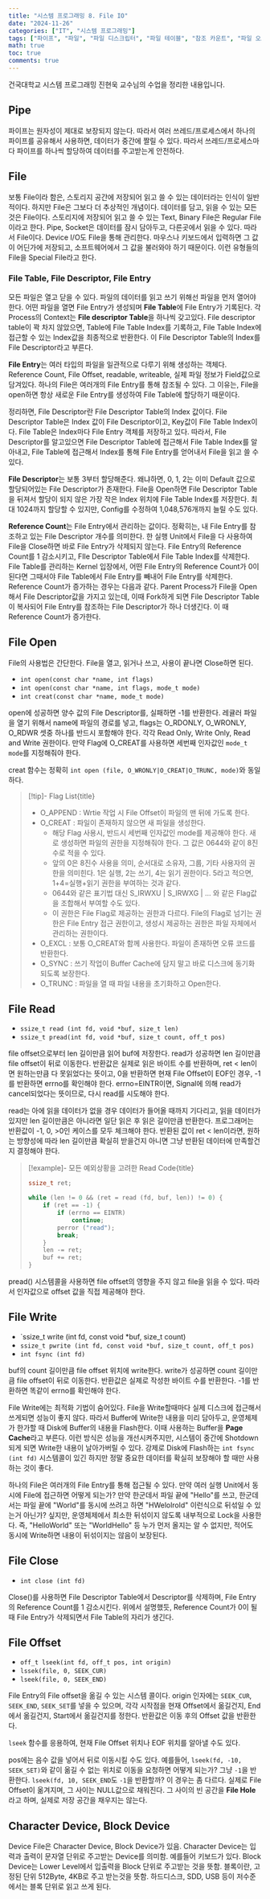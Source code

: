```yaml
---
title: "시스템 프로그래밍 8. File IO"
date: "2024-11-26"
categories: ["IT", "시스템 프로그래밍"]
tags: ["파이프", "파일", "파일 디스크립터", "파일 테이블", "참조 카운트", "파일 오프셋", "장치 파일", "시스템 콜"]
math: true
toc: true
comments: true
---
```


건국대학교 시스템 프로그래밍 진현욱 교수님의 수업을 정리한 내용입니다.

## Pipe

파이프는 원자성이 제대로 보장되지 않는다. 따라서 여러 쓰레드/프로세스에서 하나의 파이프를 공유해서 사용하면, 데이터가 중간에 짤릴 수 있다. 따라서 쓰레드/프로세스마다 파이프를 하나씩 할당하여 데이터를 주고받는게 안전하다.

## File

보통 File이라 함은, 스토리지 공간에 저장되어 읽고 쓸 수 있는 데이터라는 인식이 일반적이다. 하지만 File은 그보다 더 추상적인 개념이다. 데이터를 담고, 읽을 수 있는 모든 것은 File이다. 스토리지에 저장되어 읽고 쓸 수 있는 Text, Binary File은 Regular File이라고 한다. Pipe, Socket은 데이터를 잠시 담아두고, 다른곳에서 읽을 수 있다. 따라서 File이다. Device I/O도 File을 통해 관리한다. 마우스나 키보드에서 입력하면 그 값이 어딘가에 저장되고, 소프트웨어에서 그 값을 불러와야 하기 때문이다. 이런 유형들의 File을 Special File라고 한다.

### File Table, File Descriptor, File Entry

모든 파일은 열고 닫을 수 있다. 파일의 데이터를 읽고 쓰기 위해선 파일을 먼저 열어야 한다. 어떤 파일을 열면 File Entry가 생성되며 **File Table**에 File Entry가 기록된다. 각 Process의 Context는 **File descriptor Table**을 하나씩 갖고있다. File descriptor table이 꽉 차지 않았으면, Table에 File Table Index를 기록하고, File Table Index에 접근할 수 있는 Index값을 최종적으로 반환한다. 이 File Descriptor Table의 Index를 File Descriptor라고 부른다.

**File Entry**는 여러 타입의 파일을 일관적으로 다루기 위해 생성하는 객체다. Reference Count, File Offset, readable, writeable, 실제 파일 정보가 Field값으로 담겨있다. 하나의 File은 여러개의 File Entry를 통해 참조될 수 있다. 그 이유는, File을 open하면 항상 새로운 File Entry를 생성하여 File Table에 할당하기 때문이다.

정리하면, File Descriptor란 File Descriptor Table의 Index 값이다. File Descriptor Table은 Index 값이 File Descriptor이고, Key값이 File Table Index이다. File Table은 Index마다 File Entry 객체를 저장하고 있다. 따라서, File Descriptor를 알고있으면 File Descriptor Table에 접근해서 File Table Index를 알아내고, File Table에 접근해서 Index를 통해 File Entry를 얻어내서 File을 읽고 쓸 수 있다.

**File Descriptor**는 보통 3부터 할당해준다. 왜냐하면, 0, 1, 2는 이미 Default 값으로 할당되어있는 File Descriptor가 존재한다. File을 Open하면 File Descriptor Table을 뒤져서 할당이 되지 않은 가장 작은 Index 위치에 File Table Index를 저장한다. 최대 1024까지 할당할 수 있지만, Config를 수정하여 1,048,576개까지 늘릴 수도 있다.

**Reference Count**는 File Entry에서 관리하는 값이다. 정확히는, 내 File Entry를 참조하고 있는 File Descriptor 개수를 의미한다. 한 실행 Unit에서 File을 다 사용하여 File을 Close하면 바로 File Entry가 삭제되지 않는다. File Entry의 Reference Count를 1 감소시키고, FIle Descriptor Table에서 File Table Index를 삭제한다. File Table를 관리하는 Kernel 입장에서, 어떤 File Entry의 Reference Count가 0이 된다면 그때서야 File Table에서 File Entry를 빼내어 File Entry를 삭제한다. Reference Count가 증가하는 경우는 다음과 같다. Parent Process가 File을 Open해서 File Descriptor값을 가지고 있는데, 이때 Fork하게 되면 File Descriptor Table이 복사되어 File Entry를 참조하는 File Descriptor가 하나 더생긴다. 이 때 Reference Count가 증가한다.

## File Open

File의 사용법은 간단한다. File을 열고, 읽거나 쓰고, 사용이 끝나면 Close하면 된다.

- `int open(const char *name, int flags)`
- `int open(const char *name, int flags, mode_t mode)`
- `int creat(const char *name, mode_t mode)`

open에 성공하면 양수 값의 File Descriptor를, 실패하면 -1를 반환한다. 레귤러 파일을 열기 위해서 name에 파일의 경로를 넣고, flags는 O_RDONLY, O_WRONLY, O_RDWR 셋중 하나를 반드시 포함해야 한다. 각각 Read Only, Write Only, Read and Write 권한이다. 만약 Flag에 O_CREAT를 사용하면 세번째 인자값인 `mode_t mode`를 지정해줘야 한다. 

creat 함수는 정확히 `int open (file, O_WRONLY|O_CREAT|O_TRUNC, mode)`와 동일하다. 

> [!tip]- Flag List{title}
> - O_APPEND : Wrtie 작업 시 File Offset이 파일의 맨 뒤에 가도록 한다.
> - O_CREAT : 파일이 존재하지 않으면 새 파일을 생성한다.
>     - 해당 Flag 사용시, 반드시 세번째 인자값인 mode를 제공해야 한다. 새로 생성하면 파일의 권한을 지정해줘야 한다. 그 값은 0644와 같이 8진수로 적을 수 있다.
>     - 앞의 0은 8진수 사용을 의미, 순서대로 소유자, 그룹, 기타 사용자의 권한을 의미힌다. 1은 실행, 2는 쓰기, 4는 읽기 권한이다. 5라고 적으면, 1+4=실행+읽기 권한을 부여하는 것과 같다.
>     - 0644와 같은 표기법 대신  S_IRWXU | S_IRWXG | ... 와 같은 Flag값을 조합해서 부여할 수도 있다.
>     - 이 권한은 File Flag로 제공하는 권한과 다르다. File의 Flag로 넘기는 권한은 File Entry 접근 권한이고, 생성시 제공하는 권한은 파일 자체에서 관리하는 권한이다.
> - O_EXCL : 보통 O_CREAT와 함께 사용한다. 파일이 존재하면 오류 코드를 반환한다.
> - O_SYNC : 쓰기 작업이 Buffer Cache에 담지 말고 바로 디스크에 동기화 되도록 보장한다.
> - O_TRUNC : 파일을 열 때 파일 내용을 초기화하고 Open한다.

## File Read

- `ssize_t read (int fd, void *buf, size_t len)`
- `ssize_t pread(int fd, void *buf, size_t count, off_t pos)`

file offset으로부터 len 길이만큼 읽어 buf에 저장한다. read가 성공하면 len 길이만큼 file offset이 뒤로 이동한다. 반환값은 실제로 읽은 바이트 수를 반환하며, ret < len이면 원하는만큼 다 못읽었다는 뜻이고, 0을 반환하면 현재 File Offset이 EOF인 경우, -1를 반환하면 errno를 확인해야 한다. errno=EINTR이면, Signal에 의해 read가 cancel되었다는 뜻이므로, 다시 read를 시도해야 한다.

read는 아에 읽을 데이터가 없을 경우 데이터가 들어올 때까지 기다리고, 읽을 데이터가 있지만 len 길이만큼은 아니라면 일단 읽은 후 읽은 길이만큼 반환한다. 프로그래머는 반환값이 -1, 0, >0인 케이스를 모두 체크해야 한다. 반환된 값이 ret < len이라면, 원하는 방향성에 따라 len 길이만큼 확실히 받을건지 아니면 그냥 반환된 데이터에 만족할건지 결정해야 한다.

> [!example]- 모든 예외상황을 고려한 Read Code{title}
> ```c
> ssize_t ret;
> 
> while (len != 0 && (ret = read (fd, buf, len)) != 0) {
>     if (ret == -1) {
>         if (errno == EINTR)
>             continue;
>         perror ("read");
>         break;
>     }
>     len -= ret;
>     buf += ret;
> }
> ```

pread() 시스템콜을 사용하면 file offset의 영향을 주지 않고 file을 읽을 수 있다. 따라서 인자값으로 offset 값을 직접 제공해야 한다.

## File Write

- `ssize_t write (int fd, const void *buf, size_t count)
- `ssize_t pwrite (int fd, const void *buf, size_t count, off_t pos)`
- `int fsync (int fd)`

buf의 count 길이만큼 file offset 위치에 write한다. write가 성공하면 count 길이만큼 file offset이 뒤로 이동한다. 반환값은 실제로 작성한 바이트 수를 반환한다. -1를 반환하면 똑같이 errno를 확인해야 한다.

File Write에는 최적화 기법이 숨어있다. File을 Write할때마다 실제 디스크에 접근해서 쓰게되면 성능이 좋지 않다. 따라서 Buffer에 Write한 내용을 미리 담아두고, 운영체제가 한가할 때 Disk에 Buffer의 내용을 Flash한다. 이때 사용하는 Buffer을 **Page Cache**라고 부른다. 이런 방식은 성능을 개선시켜주지만, 시스템이 중간에 Shotdown되게 되면 Write한 내용이 날아가버릴 수 있다. 강제로 Disk에 Flash하는 `int fsync (int fd)` 시스템콜이 있긴 하지만 정말 중요한 데이터를 확실히 보장해야 할 때만 사용하는 것이 좋다.

하나의 File은 여러개의 File Entry를 통해 접근될 수 있다. 만약 여러 실행 Unit에서 동시에 File에 접근하면 어떻게 되는가? 만약 한군데서 파일 끝에 "Hello"를 쓰고, 한군데서는 파일 끝에 "World"를 동시에 쓰려고 하면 "HWelolrold" 이런식으로 뒤섞일 수 있는거 아닌가? 싶지만, 운영체제에서 최소한 뒤섞이지 않도록 내부적으로 Lock을 사용한다. 즉, "HelloWorld" 또는 "WorldHello" 등 누가 먼저 올지는 알 수 없지만, 적어도 동시에 Write하면 내용이 뒤섞이지는 않음이 보장된다.

## File Close

- `int close (int fd)`

Close()를 사용하면 File Descriptor Table에서 Descriptor를 삭제하며, File Entry의 Reference Count를 1 감소시킨다. 위에서 설명했듯, Reference Count가 0이 될 때 File Entry가 삭제되면서 File Table의 자리가 생긴다.

## File Offset

- `off_t lseek(int fd, off_t pos, int origin)`
- `lssek(file, 0, SEEK_CUR)`
- `lseek(file, 0, SEEK_END)`

File Entry의 File offset을 옮길 수 있는 시스템 콜이다. origin 인자에는 `SEEK_CUR`, `SEEK_END`, `SEEK_SET`를 넣을 수 있으며, 각각 시작점을 현재 Offset에서 옮길건지, End에서 옮길건지, Start에서 옮길건지를 정한다. 반환값은 이동 후의 Offset 값을 반환한다.

`lseek` 함수를 응용하여, 현재 File Offset 위치나 EOF 위치를 알아낼 수도 있다. 

pos에는 음수 값을 넣어서 뒤로 이동시킬 수도 있다. 예를들어, `lseek(fd, -10, SEEK_SET)`와 같이 옮길 수 없는 위치로 이동을 요청하면 어떻게 되는가? 그냥 `-1`을 반환한다. `lseek(fd, 10, SEEK_END`도 `-1`을 반환할까? 이 경우는 좀 다르다. 실제로 File Offset이 옮겨지며, 그 사이는 NULL값으로 채워진다. 그 사이의 빈 공간을 **File Hole**라고 하며, 실제로 저장 공간을 채우지는 않는다.

## Character Device, Block Device

Device File은 Character Device, Block Device가 있음. Character Device는 입력과 출력이 문자열 단위로 주고받는 Device를 의미함. 예를들어 키보드가 있다. Block Device는 Lower Level에서 입출력을 Block 단위로 주고받는 것을 뜻함. 블록이란, 고정된 단위 512Byte, 4KB로 주고 받는것을 뜻함. 하드디스크, SDD, USB 등이 저수준에서는 블록 단위로 읽고 쓰게 된다.